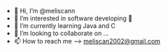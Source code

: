 - 👋 Hi, I’m @meliscann
- 👀 I’m interested in software developing 👀
- 🌱 I’m currently learning Java and C
- 💞️ I’m looking to collaborate on ...
- 📫 How to reach me --> meliscan2002@gmail.com

<!---
meliscann/meliscann is a ✨ special ✨ repository because its `README.md` (this file) appears on your GitHub profile.
You can click the Preview link to take a look at your changes.
--->
